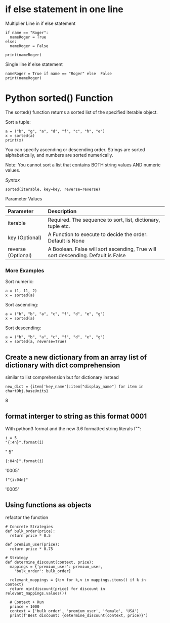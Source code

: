 # if else statement in one line
Multiplier Line in if else statement
```
if name == "Roger":
  nameRoger = True
else:
  nameRoger = False

print(nameRoger)
```

Single line if else statement
```
nameRoger = True if name == "Roger" else  False
print(nameRoger)

```

# Python sorted() Function

The sorted() function returns a sorted list of the specified iterable object.

Sort a tuple:
```
a = ("b", "g", "a", "d", "f", "c", "h", "e")
x = sorted(a)
print(x)
```


You can specify ascending or descending order. Strings are sorted alphabetically, and numbers are sorted numerically.

Note: You cannot sort a list that contains BOTH string values AND numeric values.

*Syntax*
```
sorted(iterable, key=key, reverse=reverse)
```
Parameter Values 

| Parameter	| Description            |  
|:-----------|:------------------------|
|iterable	  |Required. The sequence to sort, list, dictionary, tuple etc.|
|key  (Optional) |A Function to execute to decide the order. Default is None|
|reverse	(Optional)| A Boolean. False will sort ascending, True will sort descending. Default is False|


### More Examples

Sort numeric:
```
a = (1, 11, 2)
x = sorted(a)
```
 
Sort ascending:
```
a = ("h", "b", "a", "c", "f", "d", "e", "g")
x = sorted(a)
```
 
Sort descending:
```
a = ("h", "b", "a", "c", "f", "d", "e", "g")
x = sorted(a, reverse=True)
```

## Create a new dictionary from an array list of dictionary with dict comprehension
similar to list comprehension but for dictionary instead
```
new_dict = {item['key_name']:item["display_name"] for item in chartObj.baseUnits}
```

8
## format interger to string as this format 0001
With python3 format and the new 3.6 formatted string literals f"":  
```
i = 5
"{:4n}".format(i)
```
"   5"  

```
{:04n}".format(i)
```
'0005'  

```
f"{i:04n}" 
```
'0005'

## Using functions as objects
refactor the function

```
# Concrete Strategies
def bulk_order(price):
  return price * 0.5

def premium_user(price):
  return price * 0.75

# Strategy
def determine_discount(context, price):
  mappings = {'premium_user': premium_user,
    'bulk_order': bulk_order}
  
  relevant_mappings = {k:v for k,v in mappings.items() if k in context}
  return min(discount(price) for discount in relevant_mappings.values())

  # Context + Run
  prince = 1000
  context = ['bulk_order', 'premium_user', 'female', 'USA']
  print(f'Best discount: {determine_discount(context, price)}')
```